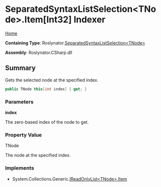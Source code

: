 # SeparatedSyntaxListSelection\<TNode>\.Item\[Int32\] Indexer

[Home](../../../README.md)

**Containing Type**: Roslynator\.[SeparatedSyntaxListSelection\<TNode>](../README.md)

**Assembly**: Roslynator\.CSharp\.dll

## Summary

Gets the selected node at the specified index\.

```csharp
public TNode this[int index] { get; }
```

### Parameters

**index**

The zero\-based index of the node to get\. 

### Property Value

TNode

The node at the specified index\.

### Implements

* System\.Collections\.Generic\.[IReadOnlyList\<TNode>.Item](https://docs.microsoft.com/en-us/dotnet/api/system.collections.generic.ireadonlylist-1.item)
